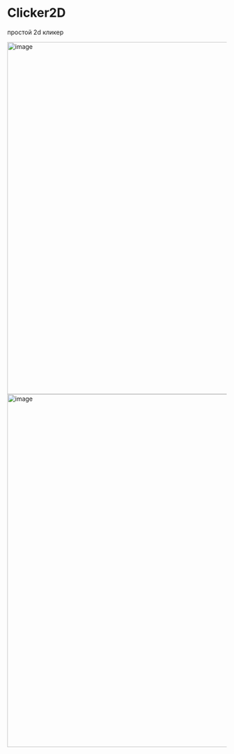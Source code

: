 # Clicker2D
простой 2d кликер

<img width="679" height="807" alt="image" src="https://github.com/user-attachments/assets/2f87ab03-afa8-4caf-949b-c041fd1ad231" />
<img width="670" height="809" alt="image" src="https://github.com/user-attachments/assets/bb0fd486-6011-460c-8437-0613d0483961" />
